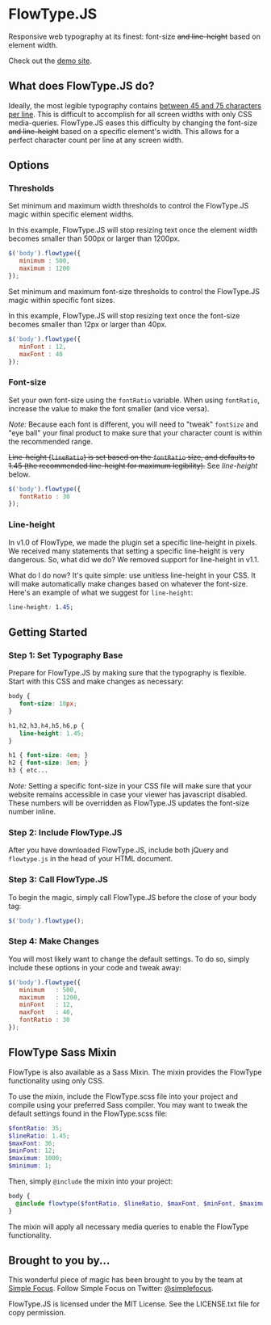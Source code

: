 # FlowType.JS #

Responsive web typography at its finest: font-size ~~and line-height~~ based on element width.

Check out the [demo site](http://simplefocus.com/flowtype).

## What does FlowType.JS do? ##

Ideally, the most legible typography contains [between 45 and 75 characters per line](http://webtypography.net/Rhythm_and_Proportion/Horizontal_Motion/2.1.2/). This is difficult to accomplish for all screen widths with only CSS media-queries. FlowType.JS eases this difficulty by changing the font-size ~~and line-height~~ based on a specific element's width. This allows for a perfect character count per line at any screen width.

## Options ##

### Thresholds ###

Set minimum and maximum width thresholds to control the FlowType.JS magic within specific element widths.

In this example, FlowType.JS will stop resizing text once the element width becomes smaller than 500px or larger than 1200px.

```javascript
$('body').flowtype({
   minimum : 500,
   maximum : 1200
});
```

Set minimum and maximum font-size thresholds to control the FlowType.JS magic within specific font sizes.

In this example, FlowType.JS will stop resizing text once the font-size becomes smaller than 12px or larger than 40px.

```javascript
$('body').flowtype({
   minFont : 12,
   maxFont : 40
});
```

### Font-size ###

Set your own font-size using the `fontRatio` variable. When using `fontRatio`, increase the value to make the font smaller (and vice versa).

_Note:_ Because each font is different, you will need to "tweak" `fontSize` and "eye ball" your final product to make sure that your character count is within the recommended range.

~~Line-height (`lineRatio`) is set based on the `fontRatio` size, and defaults to 1.45 (the recommended line-height for maximum legibility).~~ See *line-height* below.

```javascript
$('body').flowtype({
   fontRatio : 30
});
```


### Line-height ###

In v1.0 of FlowType, we made the plugin set a specific line-height in pixels. We received many statements that setting a specific line-height is very dangerous. So, what did we do? We removed support for line-height in v1.1.

What do I do now? It's quite simple: use unitless line-height in your CSS. It will make automatically make changes based on whatever the font-size. Here's an example of what we suggest for `line-height`:

```css
line-height: 1.45;
```


## Getting Started ##

### Step 1: Set Typography Base ###

Prepare for FlowType.JS by making sure that the typography is flexible. Start with this CSS and make changes as necessary:

```css
body {
   font-size: 18px;
}

h1,h2,h3,h4,h5,h6,p {
   line-height: 1.45;
}

h1 { font-size: 4em; }
h2 { font-size: 3em; }
h3 { etc...
```

_Note:_ Setting a specific font-size in your CSS file will make sure that your website remains accessible in case your viewer has javascript disabled. These numbers will be overridden as FlowType.JS updates the font-size number inline.

### Step 2: Include FlowType.JS ###

After you have downloaded FlowType.JS, include both jQuery and `flowtype.js` in the head of your HTML document.

### Step 3: Call FlowType.JS ###

To begin the magic, simply call FlowType.JS before the close of your body tag:

```javascript
$('body').flowtype();
```

### Step 4: Make Changes ###

You will most likely want to change the default settings. To do so, simply include these options in your code and tweak away:

```javascript
$('body').flowtype({
   minimum   : 500,
   maximum   : 1200,
   minFont   : 12,
   maxFont   : 40,
   fontRatio : 30
});
```

## FlowType Sass Mixin ##

FlowType is also available as a Sass Mixin. The mixin provides the FlowType functionality using only CSS.

To use the mixin, include the FlowType.scss file into your project and compile using your preferred Sass compiler. You may want to tweak the default settings found in the FlowType.scss file:

```scss
$fontRatio: 35;
$lineRatio: 1.45;
$maxFont: 36;
$minFont: 12;
$maximum: 1000;
$minimum: 1;
```

Then, simply `@include` the mixin into your project:

```scss
body {
  @include flowtype($fontRatio, $lineRatio, $maxFont, $minFont, $maximum, $minimum);
}
```

The mixin will apply all necessary media queries to enable the FlowType functionality.

## Brought to you by... ##

This wonderful piece of magic has been brought to you by the team at [Simple Focus](http://simplefocus.com). Follow Simple Focus on Twitter: [@simplefocus](http://twitter.com/simplefocus).

FlowType.JS is licensed under the MIT License. See the LICENSE.txt file for copy permission.
